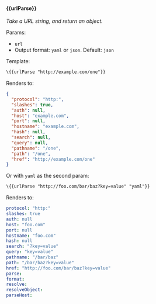 #### \{{urlParse}}
_Take a URL string, and return an object._

Params:
* `url`
* Output format: `yaml` or `json`. Default: `json`

Template:

```html
\{{urlParse "http://example.com/one"}}
```

Renders to:

```json
{
  "protocol": "http:",
  "slashes": true,
  "auth": null,
  "host": "example.com",
  "port": null,
  "hostname": "example.com",
  "hash": null,
  "search": null,
  "query": null,
  "pathname": "/one",
  "path": "/one",
  "href": "http://example.com/one"
}
```

Or with `yaml` as the second param:

```html
\{{urlParse "http://foo.com/bar/baz?key=value" "yaml"}}
```

Renders to:

```yaml
protocol: "http:"
slashes: true
auth: null
host: "foo.com"
port: null
hostname: "foo.com"
hash: null
search: "?key=value"
query: "key=value"
pathname: "/bar/baz"
path: "/bar/baz?key=value"
href: "http://foo.com/bar/baz?key=value"
parse:
format:
resolve:
resolveObject:
parseHost:
```